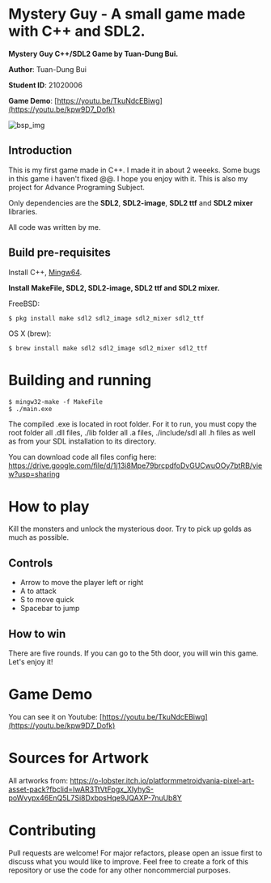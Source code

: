 # Mystery Guy - A small game made with C++ and SDL2.

**Mystery Guy C++/SDL2 Game by Tuan-Dung Bui.**

**Author**: Tuan-Dung Bui

**Student ID**: 21020006

**Game Demo**: [https://youtu.be/TkuNdcEBiwg](https://youtu.be/kpw9D7_Dofk)

![bsp_img](https://i.imgur.com/6jdet3I.png)
## Introduction
This is my first game made in C++. I made it in about 2 weeeks. Some bugs in this game i haven't fixed @@. I hope you enjoy with it. 
This is also my project for Advance Programing Subject.  

Only dependencies are the **SDL2**, **SDL2-image**, **SDL2 ttf** and **SDL2 mixer** libraries.

All code was written by me.

## Build pre-requisites

Install C++, [Mingw64](https://sourceforge.net/projects/mingw-w64/files/Toolchains%20targetting%20Win64/Personal%20Builds/mingw-builds/8.1.0/threads-win32/seh/x86_64-8.1.0-release-win32-seh-rt_v6-rev0.7z/download).

**Install MakeFile, SDL2, SDL2-image, SDL2 ttf and SDL2 mixer.**

FreeBSD:

    $ pkg install make sdl2 sdl2_image sdl2_mixer sdl2_ttf

OS X (brew):

    $ brew install make sdl2 sdl2_image sdl2_mixer sdl2_ttf 


# Building and running

    $ mingw32-make -f MakeFile
    $ ./main.exe

The compiled .exe is located in root folder. For it to run, you must copy the root folder all .dll files, ./lib folder all .a files, ./include/sdl all .h files as well as from your SDL installation to its directory.

You can download code all files config here: https://drive.google.com/file/d/1j13i8Mpe79brcpdfoDvGUCwuOOy7btRB/view?usp=sharing

# How to play
Kill the monsters and unlock the mysterious door. Try to pick up golds as much as possible.
## Controls
- Arrow to move the player left or right
- A to attack
- S to move quick
- Spacebar to jump

## How to win
There are five rounds. If you can go to the 5th door, you will win this game. Let's enjoy it! 

# Game Demo
You can see it on Youtube: [https://youtu.be/TkuNdcEBiwg](https://youtu.be/kpw9D7_Dofk)

# Sources for Artwork
All artworks from: https://o-lobster.itch.io/platformmetroidvania-pixel-art-asset-pack?fbclid=IwAR3TtVtFpgx_XIyhyS-poWvypx46EnQ5L7Si8DxbpsHqe9JQAXP-7nuUb8Y

# Contributing
Pull requests are welcome! For major refactors, please open an issue first to discuss what you would like to improve. Feel free to create a fork of this repository or use the code for any other noncommercial purposes.
